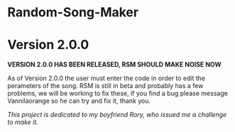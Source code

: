 # Random-Song-Maker
# Version 2.0.0
<P><B> VERSION 2.0.0 HAS BEEN RELEASED, RSM SHOULD MAKE NOISE NOW</B></P>
As of Version 2.0.0 the user must enter the code in order to edit the perameters of the song. RSM is still in beta and probably has a few problems, we will be working to fix these, 
if you find a bug please message Vannilaorange so he can try and fix it, thank you.
<p><i>This project is dedicated to my boyfriend Rory, who issued me a challenge to make it.</i></p>
